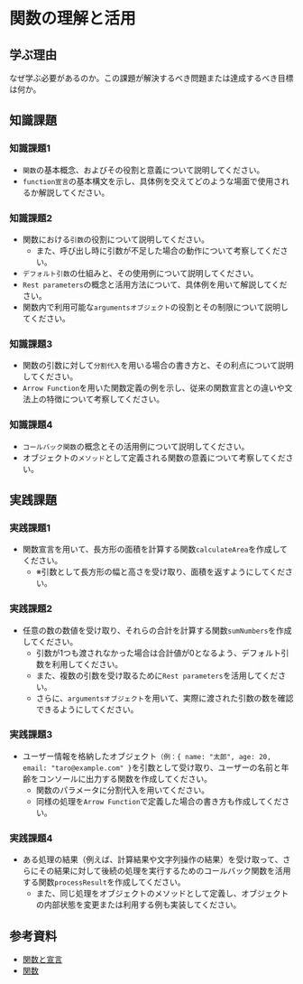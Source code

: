 # 関数の理解と活用

## 学ぶ理由

なぜ学ぶ必要があるのか。この課題が解決するべき問題または達成するべき目標は何か。

## 知識課題

### 知識課題1

- `関数`の基本概念、およびその役割と意義について説明してください。
- `function宣言`の基本構文を示し、具体例を交えてどのような場面で使用されるか解説してください。

### 知識課題2

- 関数における`引数`の役割について説明してください。
  - また、呼び出し時に引数が不足した場合の動作について考察してください。
- `デフォルト引数`の仕組みと、その使用例について説明してください。
- `Rest parameters`の概念と活用方法について、具体例を用いて解説してください。
- 関数内で利用可能な`argumentsオブジェクト`の役割とその制限について説明してください。

### 知識課題3

- 関数の引数に対して`分割代入`を用いる場合の書き方と、その利点について説明してください。
- `Arrow Function`を用いた関数定義の例を示し、従来の関数宣言との違いや文法上の特徴について考察してください。

### 知識課題4

- `コールバック関数`の概念とその活用例について説明してください。
- オブジェクトの`メソッド`として定義される関数の意義について考察してください。

## 実践課題

### 実践課題1

- 関数宣言を用いて、長方形の面積を計算する関数`calculateArea`を作成してください。
  - ※引数として長方形の幅と高さを受け取り、面積を返すようにしてください。

### 実践課題2

- 任意の数の数値を受け取り、それらの合計を計算する関数`sumNumbers`を作成してください。
  - 引数が1つも渡されなかった場合は合計値が0となるよう、デフォルト引数を利用してください。
  - また、複数の引数を受け取るために`Rest parameters`を活用してください。
  - さらに、`argumentsオブジェクト`を用いて、実際に渡された引数の数を確認できるようにしてください。

### 実践課題3

- ユーザー情報を格納したオブジェクト`（例：{ name: "太郎", age: 20, email: "taro@example.com" }`を引数として受け取り、ユーザーの名前と年齢をコンソールに出力する関数を作成してください。
  - 関数のパラメータに分割代入を用いてください。
  - 同様の処理を`Arrow Function`で定義した場合の書き方も作成してください。

### 実践課題4

- ある処理の結果（例えば、計算結果や文字列操作の結果）を受け取って、さらにその結果に対して後続の処理を実行するためのコールバック関数を活用する関数`processResult`を作成してください。
  - また、同じ処理をオブジェクトのメソッドとして定義し、オブジェクトの内部状態を変更または利用する例も実装してください。

## 参考資料

- [関数と宣言](https://jsprimer.net/basic/function-declaration/)
- [関数](https://ja.javascript.info/function-basics)

